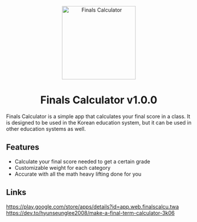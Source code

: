 <div align="center">
<img src="https://finalscalcu.web.app/icon.png" width="200" height="200" alt="Finals Calculator" />
<h1>Finals Calculator v1.0.0</h1>
</div>

Finals Calculator is a simple app that calculates your final score in a class. It is designed to be used in the Korean education system, but it can be used in other education systems as well.

## Features

- Calculate your final score needed to get a certain grade
- Customizable weight for each category
- Accurate with all the math heavy lifting done for you

## Links

https://play.google.com/store/apps/details?id=app.web.finalscalcu.twa
https://dev.to/hyunseunglee2008/make-a-final-term-calculator-3k06
